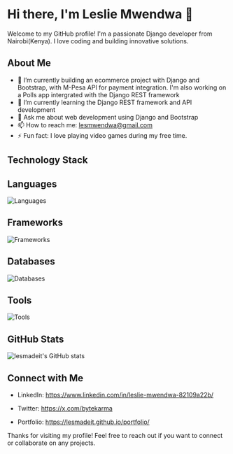 # Hi there, I'm Leslie Mwendwa 👋

Welcome to my GitHub profile! I'm a passionate Django developer from Nairobi(Kenya). I love coding and building innovative solutions.

## About Me

- 🔭 I’m currently  building an ecommerce project with Django and Bootstrap, with M-Pesa API for payment integration. I'm also working on a Polls app intergrated with the Django REST framework
- 🌱 I’m currently learning the Django REST framework and API development
- 💬 Ask me about web development using Django and Bootstrap
- 📫 How to reach me: lesmwendwa@gmail.com
- ⚡ Fun fact: I love playing video games during my free time.

## Technology Stack

## Languages

![Languages](https://skillicons.dev/icons?i=py,js,html,css)



## Frameworks
  
![Frameworks](https://skillicons.dev/icons?i=django,bootstrap)


## Databases
  
![Databases](https://skillicons.dev/icons?i=postgres)
  
  
## Tools
  
![Tools](https://skillicons.dev/icons?i=vscode,rabbitmq,redis,git,github)


## GitHub Stats

![lesmadeit's GitHub stats](https://github-readme-stats.vercel.app/api?username=lesmadeit&show_icons=true&theme=radical)

## Connect with Me

- LinkedIn: https://www.linkedin.com/in/leslie-mwendwa-82109a22b/

- Twitter: https://x.com/bytekarma
  
- Portfolio: https://lesmadeit.github.io/portfolio/


Thanks for visiting my profile! Feel free to reach out if you want to connect or collaborate on any projects.
